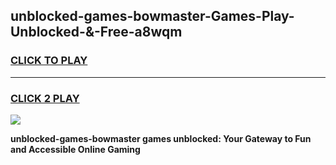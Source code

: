 
## unblocked-games-bowmaster-Games-Play-Unblocked-&-Free-a8wqm
<h3>
<a href="https://premium76.site?title=unblocked-games-bowmaster&ref=24A">CLICK TO PLAY</a></h3>
<hr>

<h3>
<a href="https://premium76.site?title=unblocked-games-bowmaster&ref=24A">CLICK 2 PLAY</a>
  
</h3>

<a href="https://premium76.site?title=unblocked-games-bowmaster&ref=24A"><img src="https://clearcache.store/games.png"></a>


**unblocked-games-bowmaster games unblocked: Your Gateway to Fun and Accessible Online Gaming**
